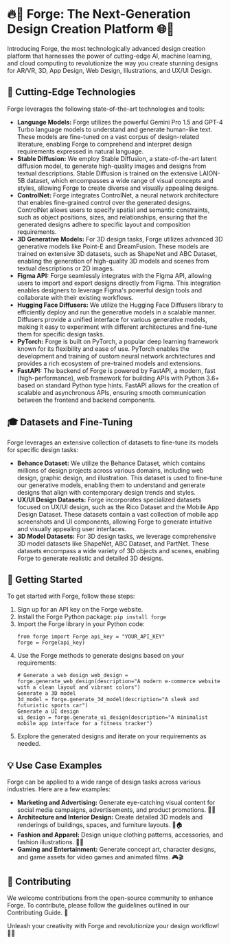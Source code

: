 <h1>🔥🎨 Forge: The Next-Generation Design Creation Platform 🌐🎥</h1> <p>Introducing Forge, the most technologically advanced design creation platform that harnesses the power of cutting-edge AI, machine learning, and cloud computing to revolutionize the way you create stunning designs for AR/VR, 3D, App Design, Web Design, Illustrations, and UX/UI Design.</p> <h2>🌟 Cutting-Edge Technologies</h2> <p>Forge leverages the following state-of-the-art technologies and tools:</p> <ul> <li><strong>Language Models:</strong> Forge utilizes the powerful Gemini Pro 1.5 and GPT-4 Turbo language models to understand and generate human-like text. These models are fine-tuned on a vast corpus of design-related literature, enabling Forge to comprehend and interpret design requirements expressed in natural language.</li> <li><strong>Stable Diffusion:</strong> We employ Stable Diffusion, a state-of-the-art latent diffusion model, to generate high-quality images and designs from textual descriptions. Stable Diffusion is trained on the extensive LAION-5B dataset, which encompasses a wide range of visual concepts and styles, allowing Forge to create diverse and visually appealing designs.</li> <li><strong>ControlNet:</strong> Forge integrates ControlNet, a neural network architecture that enables fine-grained control over the generated designs. ControlNet allows users to specify spatial and semantic constraints, such as object positions, sizes, and relationships, ensuring that the generated designs adhere to specific layout and composition requirements.</li> <li><strong>3D Generative Models:</strong> For 3D design tasks, Forge utilizes advanced 3D generative models like Point-E and DreamFusion. These models are trained on extensive 3D datasets, such as ShapeNet and ABC Dataset, enabling the generation of high-quality 3D models and scenes from textual descriptions or 2D images.</li> <li><strong>Figma API:</strong> Forge seamlessly integrates with the Figma API, allowing users to import and export designs directly from Figma. This integration enables designers to leverage Figma's powerful design tools and collaborate with their existing workflows.</li> <li><strong>Hugging Face Diffusers:</strong> We utilize the Hugging Face Diffusers library to efficiently deploy and run the generative models in a scalable manner. Diffusers provide a unified interface for various generative models, making it easy to experiment with different architectures and fine-tune them for specific design tasks.</li> <li><strong>PyTorch:</strong> Forge is built on PyTorch, a popular deep learning framework known for its flexibility and ease of use. PyTorch enables the development and training of custom neural network architectures and provides a rich ecosystem of pre-trained models and extensions.</li> <li><strong>FastAPI:</strong> The backend of Forge is powered by FastAPI, a modern, fast (high-performance), web framework for building APIs with Python 3.6+ based on standard Python type hints. FastAPI allows for the creation of scalable and asynchronous APIs, ensuring smooth communication between the frontend and backend components.</li> </ul> <h2>🎓 Datasets and Fine-Tuning</h2> <p>Forge leverages an extensive collection of datasets to fine-tune its models for specific design tasks:</p> <ul> <li><strong>Behance Dataset:</strong> We utilize the Behance Dataset, which contains millions of design projects across various domains, including web design, graphic design, and illustration. This dataset is used to fine-tune our generative models, enabling them to understand and generate designs that align with contemporary design trends and styles.</li> <li><strong>UX/UI Design Datasets:</strong> Forge incorporates specialized datasets focused on UX/UI design, such as the Rico Dataset and the Mobile App Design Dataset. These datasets contain a vast collection of mobile app screenshots and UI components, allowing Forge to generate intuitive and visually appealing user interfaces.</li> <li><strong>3D Model Datasets:</strong> For 3D design tasks, we leverage comprehensive 3D model datasets like ShapeNet, ABC Dataset, and PartNet. These datasets encompass a wide variety of 3D objects and scenes, enabling Forge to generate realistic and detailed 3D designs.</li> </ul> <h2>🚀 Getting Started</h2> <p>To get started with Forge, follow these steps:</p> <ol> <li>Sign up for an API key on the Forge website.</li> <li>Install the Forge Python package: <code>pip install forge</code></li> <li>Import the Forge library in your Python code: <pre><code>from forge import Forge api_key = "YOUR_API_KEY"
forge = Forge(api_key)</code></pre> </li> <li>Use the Forge methods to generate designs based on your requirements: <pre><code># Generate a web design web_design = forge.generate_web_design(description="A modern e-commerce website with a clean layout and vibrant colors")
Generate a 3D model
3d_model = forge.generate_3d_model(description="A sleek and futuristic sports car")
Generate a UI design
ui_design = forge.generate_ui_design(description="A minimalist mobile app interface for a fitness tracker")</code></pre> </li> <li>Explore the generated designs and iterate on your requirements as needed.</li> </ol> <h2>💡 Use Case Examples</h2> <p>Forge can be applied to a wide range of design tasks across various industries. Here are a few examples:</p> <ul> <li><strong>Marketing and Advertising:</strong> Generate eye-catching visual content for social media campaigns, advertisements, and product promotions. 📣🎨</li> <li><strong>Architecture and Interior Design:</strong> Create detailed 3D models and renderings of buildings, spaces, and furniture layouts. 🏰🏠</li> <li><strong>Fashion and Apparel:</strong> Design unique clothing patterns, accessories, and fashion illustrations. 👗👜</li> <li><strong>Gaming and Entertainment:</strong> Generate concept art, character designs, and game assets for video games and animated films. 🎮🎬</li> </ul> <h2>🤝 Contributing</h2> <p>We welcome contributions from the open-source community to enhance Forge. To contribute, please follow the guidelines outlined in our Contributing Guide. 🙌</p> <p>Unleash your creativity with Forge and revolutionize your design workflow! 🎨✨</p>
